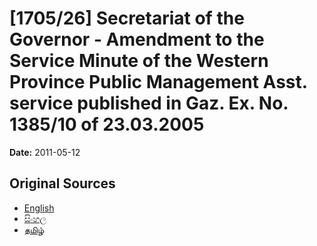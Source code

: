 # [1705/26] Secretariat of the Governor - Amendment to the Service Minute of the Western Province Public Management Asst. service published in Gaz. Ex. No. 1385/10 of 23.03.2005

**Date:** 2011-05-12

## Original Sources

- [English](https://documents.gov.lk/view/extra-gazettes/2011/5/1705-26_E.pdf)
- [සිංහල](https://documents.gov.lk/view/extra-gazettes/2011/5/1705-26_S.pdf)
- [தமிழ்](https://documents.gov.lk/view/extra-gazettes/2011/5/1705-26_T.pdf)
